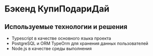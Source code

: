 # Бэкенд КупиПодариДай

## Используемые технологии и решения
- Typescript в качестве основного языка проекта
- PostgreSQL и ORM TypeOrm для хранения данных пользователей
- Node.js в качестве среды выполнения

